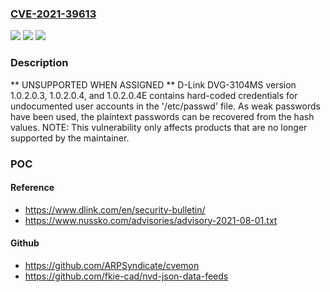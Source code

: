 ### [CVE-2021-39613](https://cve.mitre.org/cgi-bin/cvename.cgi?name=CVE-2021-39613)
![](https://img.shields.io/static/v1?label=Product&message=n%2Fa&color=blue)
![](https://img.shields.io/static/v1?label=Version&message=n%2Fa&color=blue)
![](https://img.shields.io/static/v1?label=Vulnerability&message=n%2Fa&color=brighgreen)

### Description

** UNSUPPORTED WHEN ASSIGNED ** D-Link DVG-3104MS version 1.0.2.0.3, 1.0.2.0.4, and 1.0.2.0.4E contains hard-coded credentials for undocumented user accounts in the '/etc/passwd' file. As weak passwords have been used, the plaintext passwords can be recovered from the hash values. NOTE: This vulnerability only affects products that are no longer supported by the maintainer.

### POC

#### Reference
- https://www.dlink.com/en/security-bulletin/
- https://www.nussko.com/advisories/advisory-2021-08-01.txt

#### Github
- https://github.com/ARPSyndicate/cvemon
- https://github.com/fkie-cad/nvd-json-data-feeds


